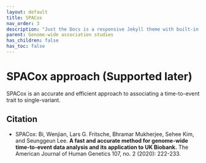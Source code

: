 ```yaml
---
layout: default
title: SPACox
nav_order: 3
description: "Just the Docs is a responsive Jekyll theme with built-in search that is easily customizable and hosted on GitHub Pages."
parent: Genome-wide association studies
has_children: false
has_toc: false
---
```


# SPACox approach (Supported later)

SPACox is an accurate and efficient approach to associating a time-to-event trait to single-variant.

## Citation

- SPACox: Bi, Wenjian, Lars G. Fritsche, Bhramar Mukherjee, Sehee Kim, and Seunggeun Lee. **A fast and accurate method for genome-wide time-to-event data analysis and its application to UK Biobank.** The American Journal of Human Genetics 107, no. 2 (2020): 222-233.


